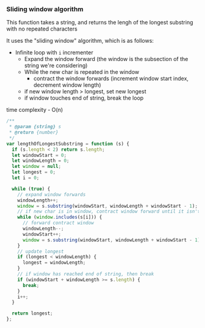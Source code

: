 ### Sliding window algorithm

This function takes a string, and returns the lengh of the longest substring with no repeated characters

It uses the "sliding window" algorithm, which is as follows:

- Infinite loop with `i` incrementer
  - Expand the window forward (the window is the subsection of the string we're considering)
  - While the new char is repeated in the window
    - contract the window forwards (increment window start index, decrement window length)
  - if new window length > longest, set new longest
  - if window touches end of string, break the loop

time complexity - O(n)

```js
/**
 * @param {string} s
 * @return {number}
 */
var lengthOfLongestSubstring = function (s) {
  if (s.length < 2) return s.length;
  let windowStart = 0;
  let windowLength = 0;
  let window = null;
  let longest = 0;
  let i = 0;

  while (true) {
    // expand window forwards
    windowLength++;
    window = s.substring(windowStart, windowLength + windowStart - 1);
    // if new char is in window, contract window forward until it isn't
    while (window.includes(s[i])) {
      // forward contract window
      windowLength--;
      windowStart++;
      window = s.substring(windowStart, windowLength + windowStart - 1);
    }
    // update longest
    if (longest < windowLength) {
      longest = windowLength;
    }
    // if window has reached end of string, then break
    if (windowStart + windowLength >= s.length) {
      break;
    }
    i++;
  }

  return longest;
};
```
